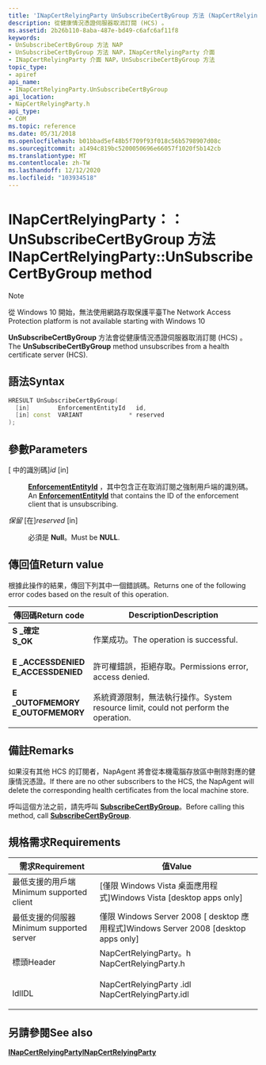 ```yaml
---
title: 'INapCertRelyingParty UnSubscribeCertByGroup 方法 (NapCertRelyingParty .h) '
description: 從健康情況憑證伺服器取消訂閱 (HCS) 。
ms.assetid: 2b26b110-8aba-487e-bd49-c6afc6af11f8
keywords:
- UnSubscribeCertByGroup 方法 NAP
- UnSubscribeCertByGroup 方法 NAP，INapCertRelyingParty 介面
- INapCertRelyingParty 介面 NAP，UnSubscribeCertByGroup 方法
topic_type:
- apiref
api_name:
- INapCertRelyingParty.UnSubscribeCertByGroup
api_location:
- NapCertRelyingParty.h
api_type:
- COM
ms.topic: reference
ms.date: 05/31/2018
ms.openlocfilehash: b01bbad5ef48b5f709f93f018c56b5798907d08c
ms.sourcegitcommit: a1494c819bc5200050696e66057f1020f5b142cb
ms.translationtype: MT
ms.contentlocale: zh-TW
ms.lasthandoff: 12/12/2020
ms.locfileid: "103934518"
---
```

# <a name="inapcertrelyingpartyunsubscribecertbygroup-method"></a><span data-ttu-id="d64e1-106">INapCertRelyingParty：： UnSubscribeCertByGroup 方法</span><span class="sxs-lookup"><span data-stu-id="d64e1-106">INapCertRelyingParty::UnSubscribeCertByGroup method</span></span>

> [!Note]  
> <span data-ttu-id="d64e1-107">從 Windows 10 開始，無法使用網路存取保護平臺</span><span class="sxs-lookup"><span data-stu-id="d64e1-107">The Network Access Protection platform is not available starting with Windows 10</span></span>

 

<span data-ttu-id="d64e1-108">**UnSubscribeCertByGroup** 方法會從健康情況憑證伺服器取消訂閱 (HCS) 。</span><span class="sxs-lookup"><span data-stu-id="d64e1-108">The **UnSubscribeCertByGroup** method unsubscribes from a health certificate server (HCS).</span></span>

## <a name="syntax"></a><span data-ttu-id="d64e1-109">語法</span><span class="sxs-lookup"><span data-stu-id="d64e1-109">Syntax</span></span>


```C++
HRESULT UnSubscribeCertByGroup(
  [in]        EnforcementEntityId   id,
  [in] const  VARIANT             * reserved
);
```



## <a name="parameters"></a><span data-ttu-id="d64e1-110">參數</span><span class="sxs-lookup"><span data-stu-id="d64e1-110">Parameters</span></span>

<dl> <dt>

 <span data-ttu-id="d64e1-111"> \[ 中的識別碼\]</span><span class="sxs-lookup"><span data-stu-id="d64e1-111">*id* \[in\]</span></span>
</dt> <dd>

<span data-ttu-id="d64e1-112">[**EnforcementEntityId**](nap-datatypes.md) ，其中包含正在取消訂閱之強制用戶端的識別碼。</span><span class="sxs-lookup"><span data-stu-id="d64e1-112">An [**EnforcementEntityId**](nap-datatypes.md) that contains the ID of the enforcement client that is unsubscribing.</span></span>

</dd> <dt>

 <span data-ttu-id="d64e1-113">*保留* \[在\]</span><span class="sxs-lookup"><span data-stu-id="d64e1-113">*reserved* \[in\]</span></span>
</dt> <dd>

<span data-ttu-id="d64e1-114">必須是 **Null**。</span><span class="sxs-lookup"><span data-stu-id="d64e1-114">Must be **NULL**.</span></span>

</dd> </dl>

## <a name="return-value"></a><span data-ttu-id="d64e1-115">傳回值</span><span class="sxs-lookup"><span data-stu-id="d64e1-115">Return value</span></span>

<span data-ttu-id="d64e1-116">根據此操作的結果，傳回下列其中一個錯誤碼。</span><span class="sxs-lookup"><span data-stu-id="d64e1-116">Returns one of the following error codes based on the result of this operation.</span></span>



| <span data-ttu-id="d64e1-117">傳回碼</span><span class="sxs-lookup"><span data-stu-id="d64e1-117">Return code</span></span>                                                                                     | <span data-ttu-id="d64e1-118">Description</span><span class="sxs-lookup"><span data-stu-id="d64e1-118">Description</span></span>                                                        |
|-------------------------------------------------------------------------------------------------|--------------------------------------------------------------------|
| <dl> <span data-ttu-id="d64e1-119"><dt>**S \_確定**</dt></span><span class="sxs-lookup"><span data-stu-id="d64e1-119"><dt>**S\_OK** </dt></span></span> </dl>           | <span data-ttu-id="d64e1-120">作業成功。</span><span class="sxs-lookup"><span data-stu-id="d64e1-120">The operation is successful.</span></span><br/>                            |
| <dl> <span data-ttu-id="d64e1-121"><dt>**E \_ACCESSDENIED**</dt></span><span class="sxs-lookup"><span data-stu-id="d64e1-121"><dt>**E\_ACCESSDENIED** </dt></span></span> </dl> | <span data-ttu-id="d64e1-122">許可權錯誤，拒絕存取。</span><span class="sxs-lookup"><span data-stu-id="d64e1-122">Permissions error, access denied.</span></span><br/>                       |
| <dl> <span data-ttu-id="d64e1-123"><dt>**E \_OUTOFMEMORY**</dt></span><span class="sxs-lookup"><span data-stu-id="d64e1-123"><dt>**E\_OUTOFMEMORY** </dt></span></span> </dl>  | <span data-ttu-id="d64e1-124">系統資源限制，無法執行操作。</span><span class="sxs-lookup"><span data-stu-id="d64e1-124">System resource limit, could not perform the operation.</span></span><br/> |



 

## <a name="remarks"></a><span data-ttu-id="d64e1-125">備註</span><span class="sxs-lookup"><span data-stu-id="d64e1-125">Remarks</span></span>

<span data-ttu-id="d64e1-126">如果沒有其他 HCS 的訂閱者，NapAgent 將會從本機電腦存放區中刪除對應的健康情況憑證。</span><span class="sxs-lookup"><span data-stu-id="d64e1-126">If there are no other subscribers to the HCS, the NapAgent will delete the corresponding health certificates from the local machine store.</span></span>

<span data-ttu-id="d64e1-127">呼叫這個方法之前，請先呼叫 [**SubscribeCertByGroup**](inapcertrelyingparty-subscribecertbygroup.md)。</span><span class="sxs-lookup"><span data-stu-id="d64e1-127">Before calling this method, call [**SubscribeCertByGroup**](inapcertrelyingparty-subscribecertbygroup.md).</span></span>

## <a name="requirements"></a><span data-ttu-id="d64e1-128">規格需求</span><span class="sxs-lookup"><span data-stu-id="d64e1-128">Requirements</span></span>



| <span data-ttu-id="d64e1-129">需求</span><span class="sxs-lookup"><span data-stu-id="d64e1-129">Requirement</span></span> | <span data-ttu-id="d64e1-130">值</span><span class="sxs-lookup"><span data-stu-id="d64e1-130">Value</span></span> |
|-------------------------------------|----------------------------------------------------------------------------------------------------|
| <span data-ttu-id="d64e1-131">最低支援的用戶端</span><span class="sxs-lookup"><span data-stu-id="d64e1-131">Minimum supported client</span></span><br/> | <span data-ttu-id="d64e1-132">\[僅限 Windows Vista 桌面應用程式\]</span><span class="sxs-lookup"><span data-stu-id="d64e1-132">Windows Vista \[desktop apps only\]</span></span><br/>                                                     |
| <span data-ttu-id="d64e1-133">最低支援的伺服器</span><span class="sxs-lookup"><span data-stu-id="d64e1-133">Minimum supported server</span></span><br/> | <span data-ttu-id="d64e1-134">僅限 Windows Server 2008 \[ desktop 應用程式\]</span><span class="sxs-lookup"><span data-stu-id="d64e1-134">Windows Server 2008 \[desktop apps only\]</span></span><br/>                                               |
| <span data-ttu-id="d64e1-135">標頭</span><span class="sxs-lookup"><span data-stu-id="d64e1-135">Header</span></span><br/>                   | <dl> <span data-ttu-id="d64e1-136"><dt>NapCertRelyingParty。h</dt></span><span class="sxs-lookup"><span data-stu-id="d64e1-136"><dt>NapCertRelyingParty.h</dt></span></span> </dl>   |
| <span data-ttu-id="d64e1-137">Idl</span><span class="sxs-lookup"><span data-stu-id="d64e1-137">IDL</span></span><br/>                      | <dl> <span data-ttu-id="d64e1-138"><dt>NapCertRelyingParty .idl</dt></span><span class="sxs-lookup"><span data-stu-id="d64e1-138"><dt>NapCertRelyingParty.idl</dt></span></span> </dl> |



## <a name="see-also"></a><span data-ttu-id="d64e1-139">另請參閱</span><span class="sxs-lookup"><span data-stu-id="d64e1-139">See also</span></span>

<dl> <dt>

[<span data-ttu-id="d64e1-140">**INapCertRelyingParty**</span><span class="sxs-lookup"><span data-stu-id="d64e1-140">**INapCertRelyingParty**</span></span>](inapcertrelyingparty.md)
</dt> </dl>

 

 





